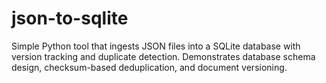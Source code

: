 # json-to-sqlite
Simple Python tool that ingests JSON files into a SQLite database with version tracking and duplicate detection. Demonstrates database schema design, checksum-based deduplication, and document versioning.
